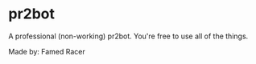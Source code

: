 # pr2bot
A professional (non-working) pr2bot.
You're free to use all of the things.

Made by: Famed Racer
